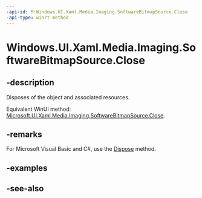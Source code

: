 ```yaml
---
-api-id: M:Windows.UI.Xaml.Media.Imaging.SoftwareBitmapSource.Close
-api-type: winrt method
---
```


<!-- Method syntax
public void Close()
-->

# Windows.UI.Xaml.Media.Imaging.SoftwareBitmapSource.Close

## -description
Disposes of the object and associated resources.

Equivalent WinUI method: [Microsoft.UI.Xaml.Media.Imaging.SoftwareBitmapSource.Close](/windows/winui/api/microsoft.ui.xaml.media.imaging.softwarebitmapsource.close).

## -remarks
For Microsoft Visual Basic and C#, use the [Dispose](/uwp/api/windows.ui.xaml.media.imaging.softwarebitmapsource.dispose) method.

## -examples

## -see-also
